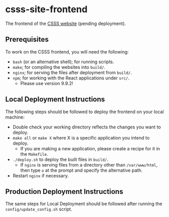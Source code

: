 # csss-site-frontend

The frontend of the [CSSS website](https://sfucsss.org) (pending deployment).

## Prerequisites

To work on the CSSS frontend, you will need the following:

- `bash` (or an alternative shell); for running scripts.
- `make`; for compiling the websites into `build/`.
- `nginx`; for serving the files after deployment from `build/`.
- `npm`; for working with the React applications under `src/`.
  - Please use version 9.9.2!

## Local Deployment Instructions

The following steps should be followed to deploy the frontend on your local machine:

- Double check your working directory reflects the changes you want to deploy.
- `make all` or `make X` where X is a specific application you intend to deploy.
  - If you are making a new application, please create a recipe for it in the `Makefile`.
- `./deploy.sh` to deploy the built files in `build/`.
  - If `nginx` is serving files from a directory other than `/var/www/html`, then type `o` at the prompt and specify the alternative path.
- Restart `nginx` if necessary.

## Production Deployment Instructions

The same steps for Local Deployment should be followed after running the `config/update_config.sh` script.
